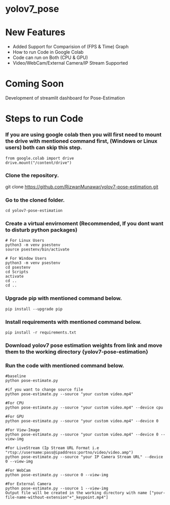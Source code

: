 # yolov7_pose

# New Features
 - Added Support for Comparision of (FPS & Time) Graph
 - How to run Code in Google Colab
 - Code can run on Both (CPU & GPU)
 - Video/WebCam/External Camera/IP Stream Supported

# Coming Soon
Development of streamlit dashboard for Pose-Estimation

# Steps to run Code
 
 ### If you are using google colab then you will first need to mount the drive with mentioned command first, (Windows or Linux users) both can skip this step.
 ``` 
 from google.colab import drive
 drive.mount("/content/drive")
 ```
 ### Clone the repository.
 git clone https://github.com/RizwanMunawar/yolov7-pose-estimation.git

 ### Go to the cloned folder.
 ```
 cd yolov7-pose-estimation
 ```
 ### Create a virtual envirnoment (Recommended, If you dont want to disturb python packages)
 ```
 # For Linux Users
 python3 -m venv psestenv
 source psestenv/bin/activate

 # For Window Users
 python3 -m venv psestenv
 cd psestenv
 cd Scripts
 activate
 cd ..
 cd ..
 ```

 ### Upgrade pip with mentioned command below.
 ```
 pip install --upgrade pip
 ```

 ### Install requirements with mentioned command below.
 ```
 pip install -r requirements.txt
 ```

 ### Download yolov7 pose estimation weights from link and move them to the working directory {yolov7-pose-estimation}

 ### Run the code with mentioned command below.

 ```
 #baseline
 python pose-estimate.py

 #if you want to change source file
 python pose-estimate.py --source "your custom video.mp4"

 #For CPU
 python pose-estimate.py --source "your custom video.mp4" --device cpu

 #For GPU
 python pose-estimate.py --source "your custom video.mp4" --device 0

 #For View-Image
 python pose-estimate.py --source "your custom video.mp4" --device 0 --view-img

 #For LiveStream (Ip Stream URL Format i.e "rtsp://username:pass@ipaddress:portno/video/video.amp")
 python pose-estimate.py --source "your IP Camera Stream URL" --device 0 --view-img

 #For WebCam
 python pose-estimate.py --source 0 --view-img

 #For External Camera
 python pose-estimate.py --source 1 --view-img
 Output file will be created in the working directory with name ["your-file-name-without-extension"+"_keypoint.mp4"]
 ```

